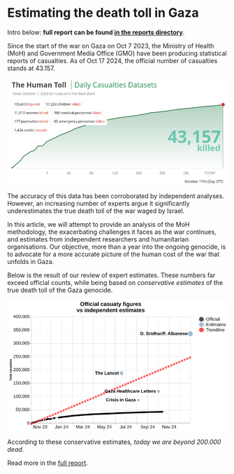# Estimating the death toll in Gaza

Intro below: **full report can be found [in the reports directory](https://github.com/dataactivists/estimating_death_toll_of_war_on_gaza/blob/main/reports/estimating_death_toll_of_war_on_gaza.md)**.

Since the start of the war on Gaza on Oct 7 2023, the Ministry of Health (MoH) and Government Media Office (GMO) have been producing statistical reports of casualties. As of Oct 17 2024, the official number of casualties stands at 43.157.

![](./charts/official_moh_counts.png)

The accuracy of this data has been corroborated by independent analyses. However, an increasing number of experts argue it significantly underestimates the true death toll of the war waged by Israel.

In this article, we will attempt to provide an analysis of the MoH methodology, the exacerbating challenges it faces as the war continues, and estimates from independent researchers and humanitarian organisations. Our objective, more than a year into the ongoing genocide, is to advocate for a more accurate picture of the human cost of the war that unfolds in Gaza.

Below is the result of our review of expert estimates. These numbers far exceed official counts, while being based on *conservative estimates* of the true death toll of the Gaza genocide.

![](./charts/official_vs_estimates.png)

According to these conservative estimates, *today we are beyond 200.000 dead.*

Read more in the [full report](https://github.com/dataactivists/estimating_death_toll_of_war_on_gaza/blob/main/reports/estimating_death_toll_of_war_on_gaza.md).

